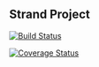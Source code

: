 ## Strand Project 

[![Build Status](https://travis-ci.org/wlchair/travel.svg?branch=master)](https://travis-ci.org/wlchair/travel)

[![Coverage Status](https://coveralls.io/repos/github/wlchair/travel/badge.svg?branch=master)](https://coveralls.io/github/wlchair/travel?branch=master)